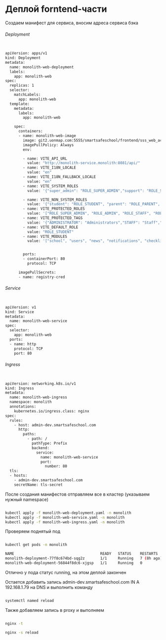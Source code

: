 # Деплой forntend-части

Создаем манифест для сервисa, вносим адреса сервиса бэка

###### Deployment

```bash

apiVersion: apps/v1
kind: Deployment
metadata:
  name: monolith-web-deployment
  labels:
    app: monolith-web
spec:
  replicas: 1
  selector:
    matchLabels:
      app: monolith-web
  template:
    metadata:
      labels:
        app: monolith-web

    spec:
      containers:
      - name: monolith-web-image
        image: git2.uonmap.com:5555/smartsafeschool/frontend/sss_web_account/web_account:test
        imagePullPolicy: Always
        env:

        - name: VITE_API_URL
          value: "http://monolith-service.monolith:8081/api/"
        - name: VITE_I18N_LOCALE
          value: "en"
        - name: VITE_I18N_FALLBACK_LOCALE
          value: "en"
        - name: VITE_SYSTEM_ROLES
          value: '{"super_admin": "ROLE_SUPER_ADMIN","support": "ROLE_SUPPORT","admin": "ROLE_ADMIN","authority": "ROLE_AUTHORITY"}'

        - name: VITE_NON_SYSTEM_ROLES
          value: '{"student": "ROLE_STUDENT", "parent": "ROLE_PARENT", "staff": "ROLE_STAFF"}'
        - name: VITE_PROTECTED_ROLES
          value: '["ROLE_SUPER_ADMIN", "ROLE_ADMIN", "ROLE_STAFF", "ROLE_PARENT", "ROLE_STUDENT", "ROLE_SUPPORT", "ROLE_AUTHORITY"]'
        - name: VITE_PROTECTED_TAGS
          value: '{"ADMINISTRATOR": "Administrators","STAFF": "Staff","PARENT": "Parents","STUDENT": "Students"}'
        - name: VITE_DEFAULT_ROLE
          value: "ROLE_STUDENT"
        - name: VITE_MODULES
          value: '["school", "users", "news", "notifications", "checklists", "buses", "smarthubs", "externalSensors", "things", "emergencies", "moodle"]'


        ports:
        - containerPort: 80
          protocol: TCP

      imagePullSecrets:
      - name: registry-cred


```

###### Service

```bash

apiVersion: v1
kind: Service
metadata:
  name: monolith-web-service
spec:
  selector:
    app: monolith-web 
  ports:
  - name: http
    protocol: TCP
    port: 80

```


###### Ingress

```bash

apiVersion: networking.k8s.io/v1
kind: Ingress
metadata:
  name: monolith-web-ingress
  namespace: monolith
  annotations:
    kubernetes.io/ingress.class: nginx
spec:
  rules:
    - host: admin-dev.smartsafeschool.com
      http:
        paths:
          - path: /
            pathType: Prefix
            backend:
              service:
                name: monolith-web-service
                port:
                  number: 80
  tls:
  - hosts:
    - admin-dev.smartsafeschool.com 
    secretName: tls-secret

```

После создания манифестов отправляем все в кластер (указываем нужный namespace)

```bash

kubectl apply -f monolith-web-deployment.yaml -n monolith
kubectl apply -f monolith-web-service.yaml -n monolith
kubectl apply -f monolith-web-ingress.yaml -n monolith

```


Проверяем поднятый под

```bash

kubectl get pods -n monolith

NAME                                       READY   STATUS    RESTARTS     AGE
monolith-deployment-77f8c674bd-sqg2z       1/1     Running   7 (8h ago)   34d
monolith-web-deployment-56844f8dc6-xjgsp   1/1     Running   0            84m


```
Отлично у пода статус running, на этом деплой закончен

Остается добавить запись admin-dev.smartsafeschool.com IN A 192.168.1.79 на DNS и выполнить команду

```bash

systemctl named reload

```
Также добавляем запись в proxy и выполняем


```bash

nginx -t

nginx -s reload

```



